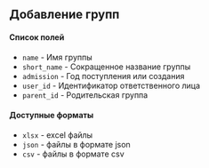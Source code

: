 ## **Добавление групп**
#### Список полей
- `name` - Имя группы
- `short_name` - Сокращенное название группы
- `admission` - Год поступления или создания
- `user_id` - Идентификатор ответственного лица
- `parent_id` -  Родительская группа
#### Доступные форматы
- `xlsx` - excel файлы
- `json` - файлы в формате json
- `csv` - файлы в формате csv
